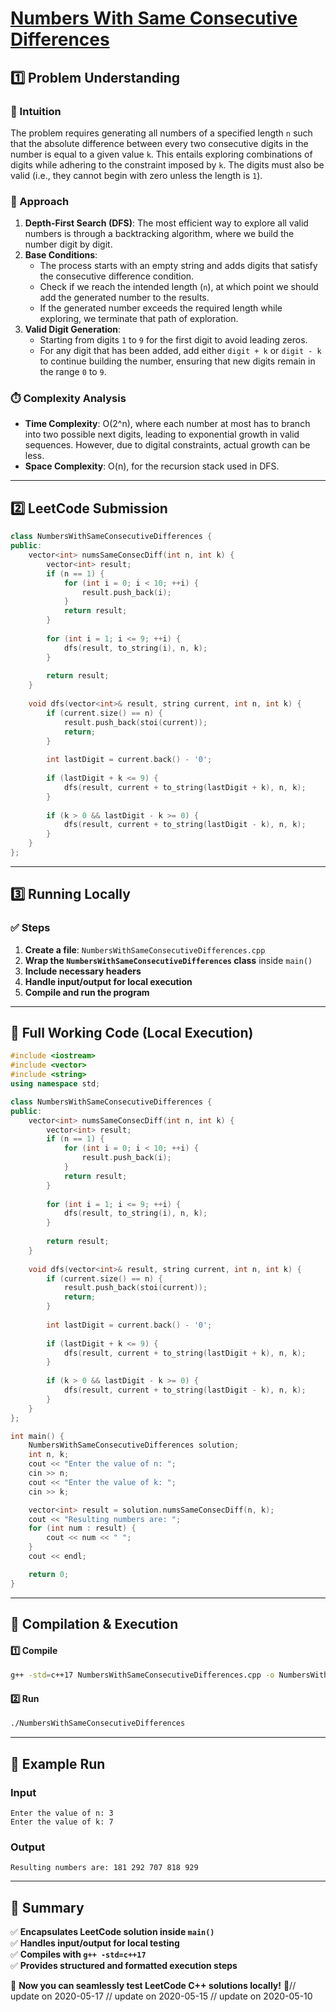 # **[Numbers With Same Consecutive Differences](https://leetcode.com/problems/numbers-with-same-consecutive-differences/description/)**  

## **1️⃣ Problem Understanding**  
### **📌 Intuition**  
The problem requires generating all numbers of a specified length `n` such that the absolute difference between every two consecutive digits in the number is equal to a given value `k`. This entails exploring combinations of digits while adhering to the constraint imposed by `k`. The digits must also be valid (i.e., they cannot begin with zero unless the length is `1`). 

### **🚀 Approach**  
1. **Depth-First Search (DFS)**: The most efficient way to explore all valid numbers is through a backtracking algorithm, where we build the number digit by digit.  
2. **Base Conditions**: 
   - The process starts with an empty string and adds digits that satisfy the consecutive difference condition.
   - Check if we reach the intended length (`n`), at which point we should add the generated number to the results.
   - If the generated number exceeds the required length while exploring, we terminate that path of exploration.
3. **Valid Digit Generation**: 
   - Starting from digits `1` to `9` for the first digit to avoid leading zeros.
   - For any digit that has been added, add either `digit + k` or `digit - k` to continue building the number, ensuring that new digits remain in the range `0` to `9`.

### **⏱️ Complexity Analysis**  
- **Time Complexity**: O(2^n), where each number at most has to branch into two possible next digits, leading to exponential growth in valid sequences. However, due to digital constraints, actual growth can be less.
- **Space Complexity**: O(n), for the recursion stack used in DFS.

---  

## **2️⃣ LeetCode Submission**  
```cpp
class NumbersWithSameConsecutiveDifferences {
public:
    vector<int> numsSameConsecDiff(int n, int k) {
        vector<int> result;
        if (n == 1) {
            for (int i = 0; i < 10; ++i) {
                result.push_back(i);
            }
            return result;
        }
        
        for (int i = 1; i <= 9; ++i) {
            dfs(result, to_string(i), n, k);
        }
        
        return result;
    }
    
    void dfs(vector<int>& result, string current, int n, int k) {
        if (current.size() == n) {
            result.push_back(stoi(current));
            return;
        }
        
        int lastDigit = current.back() - '0';
        
        if (lastDigit + k <= 9) {
            dfs(result, current + to_string(lastDigit + k), n, k);
        }
        
        if (k > 0 && lastDigit - k >= 0) {
            dfs(result, current + to_string(lastDigit - k), n, k);
        }
    }
};
```  

---  

## **3️⃣ Running Locally**  
### **✅ Steps**  
1. **Create a file**: `NumbersWithSameConsecutiveDifferences.cpp`  
2. **Wrap the `NumbersWithSameConsecutiveDifferences` class** inside `main()`  
3. **Include necessary headers**  
4. **Handle input/output for local execution**  
5. **Compile and run the program**  

---  

## **📝 Full Working Code (Local Execution)**  
```cpp
#include <iostream>
#include <vector>
#include <string>
using namespace std;

class NumbersWithSameConsecutiveDifferences {
public:
    vector<int> numsSameConsecDiff(int n, int k) {
        vector<int> result;
        if (n == 1) {
            for (int i = 0; i < 10; ++i) {
                result.push_back(i);
            }
            return result;
        }
        
        for (int i = 1; i <= 9; ++i) {
            dfs(result, to_string(i), n, k);
        }
        
        return result;
    }
    
    void dfs(vector<int>& result, string current, int n, int k) {
        if (current.size() == n) {
            result.push_back(stoi(current));
            return;
        }
        
        int lastDigit = current.back() - '0';
        
        if (lastDigit + k <= 9) {
            dfs(result, current + to_string(lastDigit + k), n, k);
        }
        
        if (k > 0 && lastDigit - k >= 0) {
            dfs(result, current + to_string(lastDigit - k), n, k);
        }
    }
};

int main() {
    NumbersWithSameConsecutiveDifferences solution;
    int n, k;
    cout << "Enter the value of n: ";
    cin >> n;
    cout << "Enter the value of k: ";
    cin >> k;

    vector<int> result = solution.numsSameConsecDiff(n, k);
    cout << "Resulting numbers are: ";
    for (int num : result) {
        cout << num << " ";
    }
    cout << endl;

    return 0;
}
```  

---  

## **🔧 Compilation & Execution**  
#### **1️⃣ Compile**  
```bash
g++ -std=c++17 NumbersWithSameConsecutiveDifferences.cpp -o NumbersWithSameConsecutiveDifferences
```  

#### **2️⃣ Run**  
```bash
./NumbersWithSameConsecutiveDifferences
```  

---  

## **🎯 Example Run**  
### **Input**  
```
Enter the value of n: 3
Enter the value of k: 7
```  
### **Output**  
```
Resulting numbers are: 181 292 707 818 929 
```  

---  

## **📌 Summary**  
✅ **Encapsulates LeetCode solution inside `main()`**  
✅ **Handles input/output for local testing**  
✅ **Compiles with `g++ -std=c++17`**  
✅ **Provides structured and formatted execution steps**  

🚀 **Now you can seamlessly test LeetCode C++ solutions locally!** 🚀// update on 2020-05-17
// update on 2020-05-15
// update on 2020-05-10
